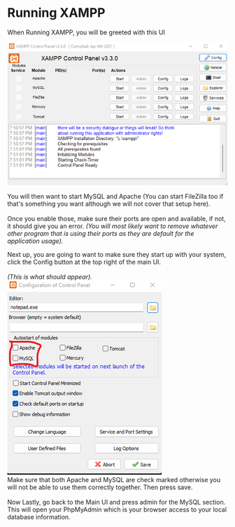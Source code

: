 # Running XAMPP

When Running XAMPP, you will be greeted with this UI

<img src="../.gitbook/assets/Screenshot 2023-01-15 195356 (1).png" alt="">

You will then want to start MySQL and Apache (You can start FileZilla too if that's something you want although we will not cover that setup here).\
\
Once you enable those, make sure their ports are open and available, if not, it should give you an error. _(You will most likely want to remove whatever other program that is using their ports as they are default for the application usage)._

Next up, you are going to want to make sure they start up with your system, click the Config button at the top right of the main UI.\
\
_(This is what should appear)._ \
<img src="../.gitbook/assets/Screenshot 2023-01-15 195424.png" alt="" data-size="original"> \
Make sure that both Apache and MySQL are check marked otherwise you will not be able to use them correctly together. Then press save.\
\
Now Lastly, go back to the Main UI and press admin for the MySQL section. This will open your PhpMyAdmin which is your browser access to your local database information.
